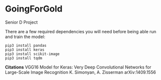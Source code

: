 # GoingForGold
Senior D Project

There are a few required dependencies you will need before being able run and train the model: 
```
pip3 install pandas
pip3 install keras
pip3 install scikit-image
pip3 install tqdm
```

**Citations**
VGG16 Model for Keras:
  Very Deep Convolutional Networks for Large-Scale Image Recognition
  K. Simonyan, A. Zisserman
  arXiv:1409.1556
